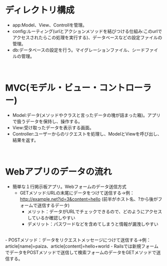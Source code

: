 # ディレクトリ構成
- app:Model、View、Controllを管理。
- config:ルーティング(urlとアクションメソッドを結びつける仕組み:このurlでアクセスされたらこの処理を実行する)、データベースなどの設定ファイルの管理。
- db:データベースの設定を行う。マイグレーションファイル、シードファイルの管理。

<br>

# MVC(モデル・ビュー・コントローラー)
- Model:データ(メソッドやクラスと言ったデータの塊が詰まった箱)。アプリで扱うデータを保持し、操作する。
- View:受け取ったデータを表示する画面。
- Controller:ユーザーからのリクエストを処理し、ModelとViewを呼び出し、結果を返す。<br>

<br>

# Webアプリのデータの流れ
- 簡単な１行掲示板アプリ。Webフォームのデータ送信方式
  - GETメソッド:URLの末尾にデータをつけて送信する→例：http://example.net?id=3&content=hello (前半がホスト名、?から後がフォームで送信するデータ)
    - メリット：データがURLでチェックできるので、どのようにアクセスしているか確認しやすい
    - デメリット：パスワードなどを含めてしまうと情報が漏洩しやすい
<br>
  - POSTメソッド：データをリクエストメッセージにつけて送信する→例：article[name]=paiza、article[content]=hello+world
    - Railsでは新規フォームでデータをPOSTメソッドで送信して検索フォームのデータをGETメソッドで送信する。
    
<br>
